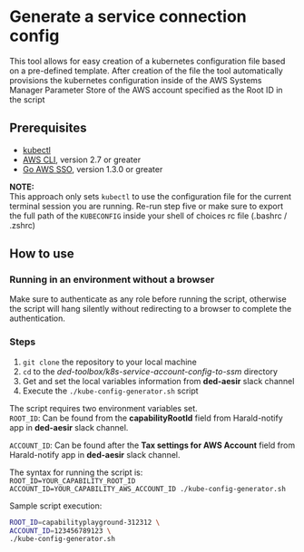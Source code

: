 # Generate a service connection config
This tool allows for easy creation of a kubernetes configuration file based on a pre-defined template.
After creation of the file the tool automatically provisions the kubernetes configuration inside of the AWS Systems Manager Parameter Store of the AWS account specified as the Root ID in the script

## Prerequisites
* [kubectl](https://kubernetes.io/docs/tasks/tools/install-kubectl/)
* [AWS CLI](https://docs.aws.amazon.com/cli/latest/userguide/cli-chap-install.html), version 2.7 or greater
* [Go AWS SSO](https://github.com/theurichde/go-aws-sso), version 1.3.0 or greater

**NOTE:**  
This approach only sets `kubectl` to use the configuration file for the current terminal session you are running. Re-run step five or make sure to export the full path of the `KUBECONFIG` inside your shell of choices rc file (.bashrc / .zshrc)

## How to use

### Running in an environment without a browser

Make sure to authenticate as any role before running the script, otherwise the script will hang silently without redirecting to a browser to complete the authentication.

### Steps

1. `git clone` the repository to your local machine
2. `cd` to the *ded-toolbox/k8s-service-account-config-to-ssm* directory
3. Get and set the local variables information from **ded-aesir** slack channel
4. Execute the `./kube-config-generator.sh` script

The script requires two environment variables set.  
`ROOT_ID`: Can be found from the **capabilityRootId** field from Harald-notify app in **ded-aesir** slack channel.

`ACCOUNT_ID`: Can be found after the **Tax settings for AWS Account** field from Harald-notify app in **ded-aesir** slack channel. 

The syntax for running the script is:  
`ROOT_ID=YOUR_CAPABILITY_ROOT_ID ACCOUNT_ID=YOUR_CAPABILITY_AWS_ACCOUNT_ID ./kube-config-generator.sh`

Sample script execution:
``` bash
ROOT_ID=capabilityplayground-312312 \
ACCOUNT_ID=123456789123 \
./kube-config-generator.sh
```

